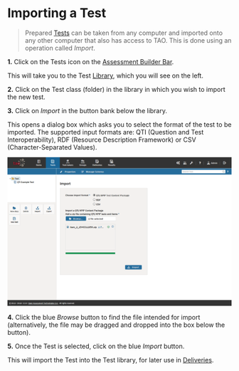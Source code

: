 <!--
created_at: 2016-12-15
authors:         
    - "Catherine Pease"
--> 

# Importing a Test

>Prepared [Tests](../appendix/glossary.md#test) can be taken from any computer and imported onto any other computer that also has access to TAO. This is done using an operation called *Import*.

**1.**  Click on the Tests icon on the [Assessment Builder Bar](../appendix/glossary.md#assessment-builder-bar).

This will take you to the Test [Library](../appendix/glossary.md#library), which you will see on the left.

**2.**  Click on the Test class (folder) in the library in which you wish to import the new test.

**3.**  Click on *Import* in the button bank below the library.

This opens a dialog box which asks you to select the format of the test to be imported. The supported input formats are: QTI (Question and Test Interoperability), RDF (Resource Description Framework) or CSV (Character-Separated Values).  

![Importing Tests](../resources/backend/tests/import-3.png)

**4.** Click the blue *Browse* button to find the file intended for import (alternatively, the file may be dragged and dropped into the box below the button).

**5.**  Once the Test is selected, click on the blue *Import* button.

This will import the Test into the Test library, for later use in [Deliveries](../deliveries/create-a-new-delivery.md).
